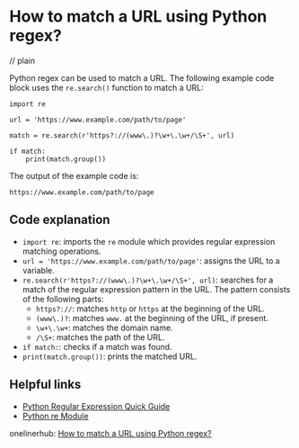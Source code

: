 # How to match a URL using Python regex?
// plain

Python regex can be used to match a URL. The following example code block uses the `re.search()` function to match a URL:
```
import re

url = 'https://www.example.com/path/to/page'

match = re.search(r'https?://(www\.)?\w+\.\w+/\S+', url)

if match:
    print(match.group())
```
The output of the example code is:
```
https://www.example.com/path/to/page
```
## Code explanation


- `import re`: imports the `re` module which provides regular expression matching operations.
- `url = 'https://www.example.com/path/to/page'`: assigns the URL to a variable.
- `re.search(r'https?://(www\.)?\w+\.\w+/\S+', url)`: searches for a match of the regular expression pattern in the URL. The pattern consists of the following parts:
  - `https?://`: matches `http` or `https` at the beginning of the URL.
  - `(www\.)?`: matches `www.` at the beginning of the URL, if present.
  - `\w+\.\w+`: matches the domain name.
  - `/\S+`: matches the path of the URL.
- `if match:`: checks if a match was found.
- `print(match.group())`: prints the matched URL.

## Helpful links

- [Python Regular Expression Quick Guide](https://www.rexegg.com/regex-quickstart.html)
- [Python re Module](https://docs.python.org/3/library/re.html)

onelinerhub: [How to match a URL using Python regex?](https://onelinerhub.com/python-regex/how-to-match-a-url-using-python-regex)